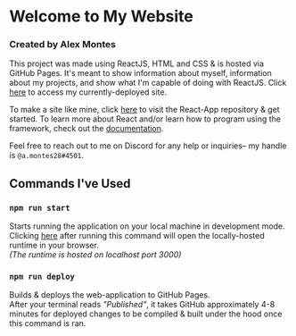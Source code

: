 # Welcome to My Website

### Created by Alex Montes

This project was made using ReactJS, HTML and CSS & is hosted via GitHub Pages. It's meant to show information about myself, information about my projects, and show what I'm capable of doing with ReactJS. Click [here](https://amontes261.github.io/#/home) to access my currently-deployed site.

To make a site like mine, click [here](https://github.com/facebook/create-react-app) to visit the React-App repository & get started. To learn more about React and/or learn how to program using the framework, check out the [documentation](https://reactjs.org/).

Feel free to reach out to me on Discord for any help or inquiries– my handle is `@a.montes28#4501`.

## Commands I've Used

### `npm run start`
Starts running the application on your local machine in development mode.\
Clicking [here](http://localhost:3000) after running this command will open the locally-hosted runtime in your browser.\
*(The runtime is hosted on localhost port 3000)*

### `npm run deploy`

Builds & deploys the web-application to GitHub Pages.\
After your terminal reads *"Published"*, it takes GitHub approximately 4-8 minutes for deployed changes to be compiled & built under the hood once this command is ran.